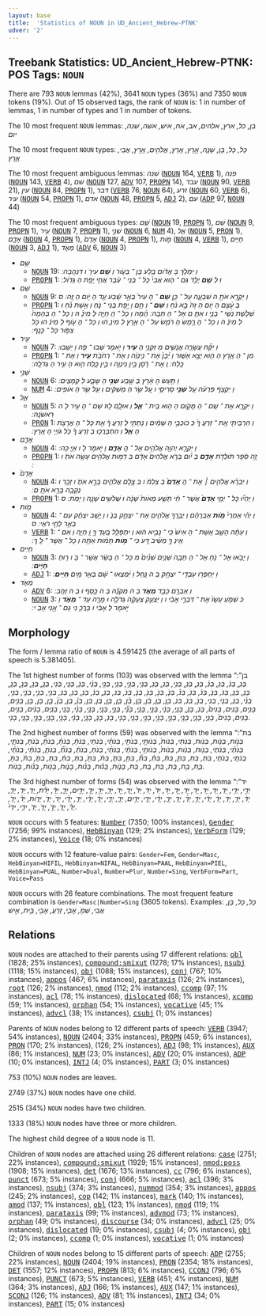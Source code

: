 ```yaml
---
layout: base
title:  'Statistics of NOUN in UD_Ancient_Hebrew-PTNK'
udver: '2'
---
```


## Treebank Statistics: UD_Ancient_Hebrew-PTNK: POS Tags: `NOUN`

There are 793 `NOUN` lemmas (42%), 3641 `NOUN` types (36%) and 7350 `NOUN` tokens (19%).
Out of 15 observed tags, the rank of `NOUN` is: 1 in number of lemmas, 1 in number of types and 1 in number of tokens.

The 10 most frequent `NOUN` lemmas: <em>בן, כל, ארץ, אלהים, אב, אח, אישׁ, אשׁה, שׁנה, יום</em>

The 10 most frequent `NOUN` types:  <em>כָּל, כָל, בֶּן, שָׁנָ֑ה, אֶ֣רֶץ, אָֽרֶץ, אֱלֹהִ֖ים, אֶ֥רֶץ, אֲבִי, אָ֑רֶץ</em>

The 10 most frequent ambiguous lemmas: <em>שׁנה</em> (<tt><a href="hbo_ptnk-pos-NOUN.html">NOUN</a></tt> 164, <tt><a href="hbo_ptnk-pos-VERB.html">VERB</a></tt> 1), <em>פנה</em> (<tt><a href="hbo_ptnk-pos-NOUN.html">NOUN</a></tt> 143, <tt><a href="hbo_ptnk-pos-VERB.html">VERB</a></tt> 4), <em>שׁם</em> (<tt><a href="hbo_ptnk-pos-NOUN.html">NOUN</a></tt> 127, <tt><a href="hbo_ptnk-pos-ADV.html">ADV</a></tt> 107, <tt><a href="hbo_ptnk-pos-PROPN.html">PROPN</a></tt> 14), <em>עבד</em> (<tt><a href="hbo_ptnk-pos-NOUN.html">NOUN</a></tt> 90, <tt><a href="hbo_ptnk-pos-VERB.html">VERB</a></tt> 21), <em>עין</em> (<tt><a href="hbo_ptnk-pos-NOUN.html">NOUN</a></tt> 84, <tt><a href="hbo_ptnk-pos-PROPN.html">PROPN</a></tt> 1), <em>דבר</em> (<tt><a href="hbo_ptnk-pos-VERB.html">VERB</a></tt> 76, <tt><a href="hbo_ptnk-pos-NOUN.html">NOUN</a></tt> 64), <em>זרע</em> (<tt><a href="hbo_ptnk-pos-NOUN.html">NOUN</a></tt> 60, <tt><a href="hbo_ptnk-pos-VERB.html">VERB</a></tt> 6), <em>עיר</em> (<tt><a href="hbo_ptnk-pos-NOUN.html">NOUN</a></tt> 54, <tt><a href="hbo_ptnk-pos-PROPN.html">PROPN</a></tt> 1), <em>אדם</em> (<tt><a href="hbo_ptnk-pos-NOUN.html">NOUN</a></tt> 48, <tt><a href="hbo_ptnk-pos-PROPN.html">PROPN</a></tt> 5, <tt><a href="hbo_ptnk-pos-ADJ.html">ADJ</a></tt> 2), <em>עם</em> (<tt><a href="hbo_ptnk-pos-ADP.html">ADP</a></tt> 97, <tt><a href="hbo_ptnk-pos-NOUN.html">NOUN</a></tt> 44)

The 10 most frequent ambiguous types:  <em>שֵׁ֥ם</em> (<tt><a href="hbo_ptnk-pos-NOUN.html">NOUN</a></tt> 19, <tt><a href="hbo_ptnk-pos-PROPN.html">PROPN</a></tt> 1), <em>שֵׁם</em> (<tt><a href="hbo_ptnk-pos-NOUN.html">NOUN</a></tt> 9, <tt><a href="hbo_ptnk-pos-PROPN.html">PROPN</a></tt> 1), <em>עִ֖יר</em> (<tt><a href="hbo_ptnk-pos-NOUN.html">NOUN</a></tt> 7, <tt><a href="hbo_ptnk-pos-PROPN.html">PROPN</a></tt> 1), <em>שְׁנֵ֣י</em> (<tt><a href="hbo_ptnk-pos-NOUN.html">NOUN</a></tt> 6, <tt><a href="hbo_ptnk-pos-NUM.html">NUM</a></tt> 4), <em>אֵ֑ל</em> (<tt><a href="hbo_ptnk-pos-NOUN.html">NOUN</a></tt> 5, <tt><a href="hbo_ptnk-pos-PRON.html">PRON</a></tt> 1), <em>אָדָ֑ם</em> (<tt><a href="hbo_ptnk-pos-NOUN.html">NOUN</a></tt> 4, <tt><a href="hbo_ptnk-pos-PROPN.html">PROPN</a></tt> 1), <em>אָדָם֙</em> (<tt><a href="hbo_ptnk-pos-NOUN.html">NOUN</a></tt> 4, <tt><a href="hbo_ptnk-pos-PROPN.html">PROPN</a></tt> 1), <em>מֹ֣ות</em> (<tt><a href="hbo_ptnk-pos-NOUN.html">NOUN</a></tt> 4, <tt><a href="hbo_ptnk-pos-VERB.html">VERB</a></tt> 1), <em>חַיִּֽים</em> (<tt><a href="hbo_ptnk-pos-NOUN.html">NOUN</a></tt> 3, <tt><a href="hbo_ptnk-pos-ADJ.html">ADJ</a></tt> 1), <em>מְאֹ֑ד</em> (<tt><a href="hbo_ptnk-pos-ADV.html">ADV</a></tt> 6, <tt><a href="hbo_ptnk-pos-NOUN.html">NOUN</a></tt> 3)


* <em>שֵׁ֥ם</em>
  * <tt><a href="hbo_ptnk-pos-NOUN.html">NOUN</a></tt> 19: <em>וַ יִּמְלֹ֣ךְ בֶּ אֱדֹ֔ום בֶּ֖לַע בֶּן ־ בְּעֹ֑ור וְ <b>שֵׁ֥ם</b> עִירֹ֖ ו דִּנְהָֽבָה ׃</em>
  * <tt><a href="hbo_ptnk-pos-PROPN.html">PROPN</a></tt> 1: <em>וּ לְ <b>שֵׁ֥ם</b> יֻלַּ֖ד גַּם ־ ה֑וּא אֲבִי֙ כָּל ־ בְּנֵי ־ עֵ֔בֶר אֲחִ֖י יֶ֥פֶת הַ גָּדֹֽול ׃</em>
* <em>שֵׁם</em>
  * <tt><a href="hbo_ptnk-pos-NOUN.html">NOUN</a></tt> 9: <em>וַ יִּקְרָ֥א אֹתָ֖ הּ שִׁבְעָ֑ה עַל ־ כֵּ֤ן <b>שֵׁם</b> ־ הָ עִיר֙ בְּאֵ֣ר שֶׁ֔בַע עַ֖ד הַ יֹּ֥ום הַ זֶּֽה ׃ ס</em>
  * <tt><a href="hbo_ptnk-pos-PROPN.html">PROPN</a></tt> 1: <em>בְּ עֶ֨צֶם הַ יֹּ֤ום הַ זֶּה֙ בָּ֣א נֹ֔חַ וְ <b>שֵׁם</b> ־ וְ חָ֥ם וָ יֶ֖פֶת בְּנֵי ־ נֹ֑חַ וְ אֵ֣שֶׁת נֹ֗חַ וּ שְׁלֹ֧שֶׁת נְשֵֽׁי ־ בָנָ֛י ו אִתָּ֖ ם אֶל ־ הַ תֵּבָֽה ׃ הֵ֜מָּה וְ כָל ־ הַֽ חַיָּ֣ה לְ מִינָ֗ הּ וְ כָל ־ הַ בְּהֵמָה֙ לְ מִינָ֔ הּ וְ כָל ־ הָ רֶ֛מֶשׂ הָ רֹמֵ֥שׂ עַל ־ הָ אָ֖רֶץ לְ מִינֵ֑ הוּ וְ כָל ־ הָ עֹ֣וף לְ מִינֵ֔ הוּ כֹּ֖ל צִפֹּ֥ור כָּל ־ כָּנָֽף ׃</em>
* <em>עִ֖יר</em>
  * <tt><a href="hbo_ptnk-pos-NOUN.html">NOUN</a></tt> 7: <em>וַ יִּקַּ֞ח עֲשָׂרָ֧ה אֲנָשִׁ֛ים מִ זִּקְנֵ֥י הָ <b>עִ֖יר</b> וַ יֹּ֣אמֶר שְׁבוּ ־ פֹ֑ה וַ יֵּשֵֽׁבוּ ׃</em>
  * <tt><a href="hbo_ptnk-pos-PROPN.html">PROPN</a></tt> 1: <em>מִן ־ הָ אָ֥רֶץ הַ הִ֖וא יָצָ֣א אַשּׁ֑וּר וַ יִּ֨בֶן֙ אֶת ־ נִ֣ינְוֵ֔ה וְ אֶת ־ רְחֹבֹ֥ת <b>עִ֖יר</b> וְ אֶת ־ כָּֽלַח ׃ וְֽ אֶת ־ רֶ֔סֶן בֵּ֥ין נִֽינְוֵ֖ה וּ בֵ֣ין כָּ֑לַח הִ֖וא הָ עִ֥יר הַ גְּדֹלָֽה ׃</em>
* <em>שְׁנֵ֣י</em>
  * <tt><a href="hbo_ptnk-pos-NOUN.html">NOUN</a></tt> 6: <em>וַ תַּ֣עַשׂ הָ אָ֔רֶץ בְּ שֶׁ֖בַע <b>שְׁנֵ֣י</b> הַ שָּׂבָ֑ע לִ קְמָצִֽים ׃</em>
  * <tt><a href="hbo_ptnk-pos-NUM.html">NUM</a></tt> 4: <em>וַ יִּקְצֹ֣ף פַּרְעֹ֔ה עַ֖ל <b>שְׁנֵ֣י</b> סָרִיסָ֑י ו עַ֚ל שַׂ֣ר הַ מַּשְׁקִ֔ים וְ עַ֖ל שַׂ֥ר הָ אֹופִֽים ׃</em>
* <em>אֵ֑ל</em>
  * <tt><a href="hbo_ptnk-pos-NOUN.html">NOUN</a></tt> 5: <em>וַ יִּקְרָ֛א אֶת ־ שֵֽׁם ־ הַ מָּקֹ֥ום הַ ה֖וּא בֵּֽית ־ <b>אֵ֑ל</b> וְ אוּלָ֛ם ל֥וּז שֵׁם ־ הָ עִ֖יר לָ ה רִאשֹׁנָֽה ׃</em>
  * <tt><a href="hbo_ptnk-pos-PRON.html">PRON</a></tt> 1: <em>וְ הִרְבֵּיתִ֤י אֶֽת ־ זַרְעֲ ךָ֙ כְּ כֹוכְבֵ֣י הַ שָּׁמַ֔יִם וְ נָתַתִּ֣י לְ זַרְעֲ ךָ֔ אֵ֥ת כָּל ־ הָ אֲרָצֹ֖ת הָ <b>אֵ֑ל</b> וְ הִתְבָּרֲכ֣וּ בְ זַרְעֲ ךָ֔ כֹּ֖ל גֹּויֵ֥י הָ אָֽרֶץ ׃</em>
* <em>אָדָ֑ם</em>
  * <tt><a href="hbo_ptnk-pos-NOUN.html">NOUN</a></tt> 4: <em>וַ יִּקְרָ֛א יְהוָ֥ה אֱלֹהִ֖ים אֶל ־ הָֽ <b>אָדָ֑ם</b> וַ יֹּ֥אמֶר לֹ֖ ו אַיֶּֽ כָּה ׃</em>
  * <tt><a href="hbo_ptnk-pos-PROPN.html">PROPN</a></tt> 1: <em>זֶ֣ה סֵ֔פֶר תֹּולְדֹ֖ת <b>אָדָ֑ם</b> בְּ יֹ֗ום בְּרֹ֤א אֱלֹהִים֙ אָדָ֔ם בִּ דְמ֥וּת אֱלֹהִ֖ים עָשָׂ֥ה אֹתֹֽ ו ׃</em>
* <em>אָדָם֙</em>
  * <tt><a href="hbo_ptnk-pos-NOUN.html">NOUN</a></tt> 4: <em>וַ יִּבְרָ֨א אֱלֹהִ֤ים ׀ אֶת ־ הָֽ <b>אָדָם֙</b> בְּ צַלְמֹ֔ ו בְּ צֶ֥לֶם אֱלֹהִ֖ים בָּרָ֣א אֹתֹ֑ ו זָכָ֥ר וּ נְקֵבָ֖ה בָּרָ֥א אֹתָֽ ם ׃</em>
  * <tt><a href="hbo_ptnk-pos-PROPN.html">PROPN</a></tt> 1: <em>וַ יִּֽהְי֞וּ כָּל ־ יְמֵ֤י <b>אָדָם֙</b> אֲשֶׁר ־ חַ֔י תְּשַׁ֤ע מֵאֹות֙ שָׁנָ֔ה וּ שְׁלֹשִׁ֖ים שָׁנָ֑ה וַ יָּמֹֽת ׃ ס</em>
* <em>מֹ֣ות</em>
  * <tt><a href="hbo_ptnk-pos-NOUN.html">NOUN</a></tt> 4: <em>וַ יְהִ֗י אַחֲרֵי֙ <b>מֹ֣ות</b> אַבְרָהָ֔ם וַ יְבָ֥רֶךְ אֱלֹהִ֖ים אֶת ־ יִצְחָ֣ק בְּנֹ֑ ו וַ יֵּ֣שֶׁב יִצְחָ֔ק עִם ־ בְּאֵ֥ר לַחַ֖י רֹאִֽי ׃ ס</em>
  * <tt><a href="hbo_ptnk-pos-VERB.html">VERB</a></tt> 1: <em>וְ עַתָּ֗ה הָשֵׁ֤ב אֵֽשֶׁת ־ הָ אִישׁ֙ כִּֽי ־ נָבִ֣יא ה֔וּא וְ יִתְפַּלֵּ֥ל בַּֽעַדְ ךָ֖ וֶֽ חְיֵ֑ה וְ אִם ־ אֵֽינְ ךָ֣ מֵשִׁ֗יב דַּ֚ע כִּי ־ <b>מֹ֣ות</b> תָּמ֔וּת אַתָּ֖ה וְ כָל ־ אֲשֶׁר ־ לָֽ ךְ ׃</em>
* <em>חַיִּֽים</em>
  * <tt><a href="hbo_ptnk-pos-NOUN.html">NOUN</a></tt> 3: <em>וַ יָּבֹ֥אוּ אֶל ־ נֹ֖חַ אֶל ־ הַ תֵּבָ֑ה שְׁנַ֤יִם שְׁנַ֨יִם֙ מִ כָּל ־ הַ בָּשָׂ֔ר אֲשֶׁר ־ בֹּ֖ ו ר֥וּחַ <b>חַיִּֽים</b> ׃</em>
  * <tt><a href="hbo_ptnk-pos-ADJ.html">ADJ</a></tt> 1: <em>וַ יַּחְפְּר֥וּ עַבְדֵֽי ־ יִצְחָ֖ק בַּ ה נָּ֑חַל וַ יִּ֨מְצְאוּ ־ שָׁ֔ם בְּאֵ֖ר מַ֥יִם <b>חַיִּֽים</b> ׃</em>
* <em>מְאֹ֑ד</em>
  * <tt><a href="hbo_ptnk-pos-ADV.html">ADV</a></tt> 6: <em>וְ אַבְרָ֖ם כָּבֵ֣ד <b>מְאֹ֑ד</b> בַּ ה מִּקְנֶ֕ה בַּ ה כֶּ֖סֶף וּ בַ ה זָּהָֽב ׃</em>
  * <tt><a href="hbo_ptnk-pos-NOUN.html">NOUN</a></tt> 3: <em>כִּ שְׁמֹ֤עַ עֵשָׂו֙ אֶת ־ דִּבְרֵ֣י אָבִ֔י ו וַ יִּצְעַ֣ק צְעָקָ֔ה גְּדֹלָ֥ה וּ מָרָ֖ה עַד ־ <b>מְאֹ֑ד</b> וַ יֹּ֣אמֶר לְ אָבִ֔י ו בָּרֲכֵ֥ נִי גַם ־ אָ֖נִי אָבִֽ י ׃</em>

## Morphology

The form / lemma ratio of `NOUN` is 4.591425 (the average of all parts of speech is 5.381405).

The 1st highest number of forms (103) was observed with the lemma “בן”: <em>בְּנִ֑, בְּנִ֔, בְּנִ֖, בְּנִ֗, בְּנִ֛, בְּנִ֣, בְּנִ֣י, בְּנִ֥, בְּנִֽ, בְּנֵ֖י, בְּנֵ֣י, בְּנֵ֤י, בְּנֵ֥י, בְּנֵ֨י, בְּנֵֽ, בְּנֵֽי, בְּנֵי, בְּנָ֑, בְּנָ֖, בְּנָ֣, בְּנָ֤, בְּנָ֥, בְּנָֽ, בְּנֹ, בְּנֹ֑, בְּנֹ֔, בְּנֹ֖, בְּנֹ֗, בְּנֹ֛, בְּנֹ֣, בְּנֹ֥, בְּנֹ֧, בְּנֹֽ, בְנִ, בְנִ֑, בְנִ֔, בְנִ֖, בְנִ֥, בְנִֽ, בְנֵ֖י, בְנֵ֣י, בְנֵ֤י, בְנֵ֥י, בְנֵ֨י, בְנֵֽ, בְנֵֽי, בְנֵי, בְנֹ֣, בְנֹֽ, בִּנְ, בֵ֖ן, בֵּ֑ן, בֵּ֔ן, בֵּ֖ן, בֵּ֗ן, בֵּ֤ן, בֵּ֥ן, בֵּֽן, בֵּן, בֵּן֒, בֵֽן, בֵן֙, בֶ֤ן, בֶּן, בֶן, בָּנִ֖ים, בָּנִ֤ים, בָּנִֽים, בָּנִים֙, בָּנַ, בָּנַ֣, בָּנָ֑י, בָּנָ֔י, בָּנָ֖י, בָּנָ֛י, בָּנָ֞י, בָּנָ֣י, בָּנָ֤י, בָּנָ֥י, בָּנָ֨י, בָּנָֽי, בָנִ֑ים, בָנִ֔ים, בָנִ֖ים, בָנִֽים, בָנִים֙, בָנֵ֑י, בָנֶ֑י, בָנֶ֖י, בָנֶ֛י, בָנֶ֣י, בָנֶ֥י, בָנֶֽי, בָנֶי, בָנַ, בָנַ֖, בָנָ֑י, בָנָ֔י, בָנָ֖י, בָנָ֛י, בָנָ֣י, בָנָֽי, בָנָי</em>.

The 2nd highest number of forms (59) was observed with the lemma “בת”: <em>בְּנֹ֣ות, בְּנֹ֥ות, בְּנֹֽות, בְּנֹֽתֵי, בְּנֹות֙, בְּנֹותֶ֖י, בְּנֹתֵ֖י, בְּנֹתֵ֨י, בְּנֹתֵי, בְּנֹתַ֔, בְּנֹתַ֗, בְּנֹתַ֜, בְּנֹתָ, בְּנֹתָ֛י, בְּנֹתָ֜י, בְּנֹתָי, בְנֹ֥ות, בְנֹֽות, בְנֹות֙, בְנֹותָ֖י, בְנֹתֶ֔י, בְנֹתֶ֨י, בְנֹתַ, בְנֹתַ֔, בְנֹתַ֞, בְנֹתָ֑, בְנֹתָ֔י, בְנֹתָ֗י, בְנֹתָֽי, בְנֹתָי, בִּתְּ, בִּתִּ, בִּתִּ֑, בִּתִּ֔, בִּתִּ֗, בִּתִּ֞, בִּתֵּ֖, בִּתֹּ֑, בִּתֹּ֔, בִּתֹּ֖, בִתְּ, בִתִּ֔, בִתִּֽ, בִתֹּ֑, בִתֹּ֔, בִתֹּ֖, בַּ֑ת, בַּ֖ת, בַּֽת, בַּת, בַֽת, בַת, בָּנֹ֑ות, בָּנֹ֕ות, בָּנֹ֨ות, בָנֹ֑ות, בָנֹ֖ות, בָנֹ֗ות, בָנֹֽות</em>.

The 3rd highest number of forms (54) was observed with the lemma “יד”: <em>יְדֵ֣י, יְדֵ֥י, יֶדְ, יַ֖ד, יַ֣ד, יַ֥ד, יַּ֖ד, יַּ֣ד, יַּ֥ד, יַּד֙, יַד, יַד֙, יָ֑ד, יָ֖ד, יָּדִ֑, יָּדִ֖, יָּדֶֽ, יָּדַ֖יִם, יָּדָ֑, יָּדָ֔, יָּדֹ֡ת, יָֽדְ, יָדְ, יָדִ֑, יָדִ֔, יָדִ֤, יָדִֽ, יָדֵ֔, יָדֵ֔י, יָדֵ֖, יָדֵ֨, יָדֵֽ, יָדֶ֑, יָדֶ֔י, יָדֶֽי, יָדַ֖יִם, יָדָ֑, יָדָ֑י, יָדָ֔, יָדָ֔י, יָדָ֖, יָדָ֗י, יָדֹ, יָדֹ֑, יָדֹ֑ות, יָדֹ֔, יָדֹ֖, יָדֹ֗, יָדֹ֛, יָדֹ֣, יָדֹ֤, יָדֹֽ, ידֵ֛י, ידֵי֙</em>.

`NOUN` occurs with 5 features: <tt><a href="hbo_ptnk-feat-Number.html">Number</a></tt> (7350; 100% instances), <tt><a href="hbo_ptnk-feat-Gender.html">Gender</a></tt> (7256; 99% instances), <tt><a href="hbo_ptnk-feat-HebBinyan.html">HebBinyan</a></tt> (129; 2% instances), <tt><a href="hbo_ptnk-feat-VerbForm.html">VerbForm</a></tt> (129; 2% instances), <tt><a href="hbo_ptnk-feat-Voice.html">Voice</a></tt> (18; 0% instances)

`NOUN` occurs with 12 feature-value pairs: `Gender=Fem`, `Gender=Masc`, `HebBinyan=HIFIL`, `HebBinyan=NIFAL`, `HebBinyan=PAAL`, `HebBinyan=PIEL`, `HebBinyan=PUAL`, `Number=Dual`, `Number=Plur`, `Number=Sing`, `VerbForm=Part`, `Voice=Pass`

`NOUN` occurs with 26 feature combinations.
The most frequent feature combination is `Gender=Masc|Number=Sing` (3605 tokens).
Examples: <em>כָּל, כָל, בֶּן, אֲבִי, שְׁמֹ֖, אָבִ֑י, זַרְעֲ, אָבִ֖י, בֵּ֣ית, אִ֣ישׁ</em>


## Relations

`NOUN` nodes are attached to their parents using 17 different relations: <tt><a href="hbo_ptnk-dep-obl.html">obl</a></tt> (1828; 25% instances), <tt><a href="hbo_ptnk-dep-compound-smixut.html">compound:smixut</a></tt> (1278; 17% instances), <tt><a href="hbo_ptnk-dep-nsubj.html">nsubj</a></tt> (1118; 15% instances), <tt><a href="hbo_ptnk-dep-obj.html">obj</a></tt> (1088; 15% instances), <tt><a href="hbo_ptnk-dep-conj.html">conj</a></tt> (767; 10% instances), <tt><a href="hbo_ptnk-dep-appos.html">appos</a></tt> (467; 6% instances), <tt><a href="hbo_ptnk-dep-parataxis.html">parataxis</a></tt> (126; 2% instances), <tt><a href="hbo_ptnk-dep-root.html">root</a></tt> (126; 2% instances), <tt><a href="hbo_ptnk-dep-nmod.html">nmod</a></tt> (112; 2% instances), <tt><a href="hbo_ptnk-dep-ccomp.html">ccomp</a></tt> (97; 1% instances), <tt><a href="hbo_ptnk-dep-acl.html">acl</a></tt> (78; 1% instances), <tt><a href="hbo_ptnk-dep-dislocated.html">dislocated</a></tt> (68; 1% instances), <tt><a href="hbo_ptnk-dep-xcomp.html">xcomp</a></tt> (59; 1% instances), <tt><a href="hbo_ptnk-dep-orphan.html">orphan</a></tt> (54; 1% instances), <tt><a href="hbo_ptnk-dep-vocative.html">vocative</a></tt> (45; 1% instances), <tt><a href="hbo_ptnk-dep-advcl.html">advcl</a></tt> (38; 1% instances), <tt><a href="hbo_ptnk-dep-csubj.html">csubj</a></tt> (1; 0% instances)

Parents of `NOUN` nodes belong to 12 different parts of speech: <tt><a href="hbo_ptnk-pos-VERB.html">VERB</a></tt> (3947; 54% instances), <tt><a href="hbo_ptnk-pos-NOUN.html">NOUN</a></tt> (2404; 33% instances), <tt><a href="hbo_ptnk-pos-PROPN.html">PROPN</a></tt> (459; 6% instances), <tt><a href="hbo_ptnk-pos-PRON.html">PRON</a></tt> (170; 2% instances),  (126; 2% instances), <tt><a href="hbo_ptnk-pos-ADJ.html">ADJ</a></tt> (98; 1% instances), <tt><a href="hbo_ptnk-pos-AUX.html">AUX</a></tt> (86; 1% instances), <tt><a href="hbo_ptnk-pos-NUM.html">NUM</a></tt> (23; 0% instances), <tt><a href="hbo_ptnk-pos-ADV.html">ADV</a></tt> (20; 0% instances), <tt><a href="hbo_ptnk-pos-ADP.html">ADP</a></tt> (10; 0% instances), <tt><a href="hbo_ptnk-pos-INTJ.html">INTJ</a></tt> (4; 0% instances), <tt><a href="hbo_ptnk-pos-PART.html">PART</a></tt> (3; 0% instances)

753 (10%) `NOUN` nodes are leaves.

2749 (37%) `NOUN` nodes have one child.

2515 (34%) `NOUN` nodes have two children.

1333 (18%) `NOUN` nodes have three or more children.

The highest child degree of a `NOUN` node is 11.

Children of `NOUN` nodes are attached using 26 different relations: <tt><a href="hbo_ptnk-dep-case.html">case</a></tt> (2751; 22% instances), <tt><a href="hbo_ptnk-dep-compound-smixut.html">compound:smixut</a></tt> (1929; 15% instances), <tt><a href="hbo_ptnk-dep-nmod-poss.html">nmod:poss</a></tt> (1908; 15% instances), <tt><a href="hbo_ptnk-dep-det.html">det</a></tt> (1676; 13% instances), <tt><a href="hbo_ptnk-dep-cc.html">cc</a></tt> (796; 6% instances), <tt><a href="hbo_ptnk-dep-punct.html">punct</a></tt> (673; 5% instances), <tt><a href="hbo_ptnk-dep-conj.html">conj</a></tt> (666; 5% instances), <tt><a href="hbo_ptnk-dep-acl.html">acl</a></tt> (396; 3% instances), <tt><a href="hbo_ptnk-dep-nsubj.html">nsubj</a></tt> (374; 3% instances), <tt><a href="hbo_ptnk-dep-nummod.html">nummod</a></tt> (354; 3% instances), <tt><a href="hbo_ptnk-dep-appos.html">appos</a></tt> (245; 2% instances), <tt><a href="hbo_ptnk-dep-cop.html">cop</a></tt> (142; 1% instances), <tt><a href="hbo_ptnk-dep-mark.html">mark</a></tt> (140; 1% instances), <tt><a href="hbo_ptnk-dep-amod.html">amod</a></tt> (137; 1% instances), <tt><a href="hbo_ptnk-dep-obl.html">obl</a></tt> (123; 1% instances), <tt><a href="hbo_ptnk-dep-nmod.html">nmod</a></tt> (119; 1% instances), <tt><a href="hbo_ptnk-dep-parataxis.html">parataxis</a></tt> (99; 1% instances), <tt><a href="hbo_ptnk-dep-advmod.html">advmod</a></tt> (73; 1% instances), <tt><a href="hbo_ptnk-dep-orphan.html">orphan</a></tt> (49; 0% instances), <tt><a href="hbo_ptnk-dep-discourse.html">discourse</a></tt> (34; 0% instances), <tt><a href="hbo_ptnk-dep-advcl.html">advcl</a></tt> (25; 0% instances), <tt><a href="hbo_ptnk-dep-dislocated.html">dislocated</a></tt> (19; 0% instances), <tt><a href="hbo_ptnk-dep-csubj.html">csubj</a></tt> (4; 0% instances), <tt><a href="hbo_ptnk-dep-obj.html">obj</a></tt> (2; 0% instances), <tt><a href="hbo_ptnk-dep-ccomp.html">ccomp</a></tt> (1; 0% instances), <tt><a href="hbo_ptnk-dep-vocative.html">vocative</a></tt> (1; 0% instances)

Children of `NOUN` nodes belong to 15 different parts of speech: <tt><a href="hbo_ptnk-pos-ADP.html">ADP</a></tt> (2755; 22% instances), <tt><a href="hbo_ptnk-pos-NOUN.html">NOUN</a></tt> (2404; 19% instances), <tt><a href="hbo_ptnk-pos-PRON.html">PRON</a></tt> (2354; 18% instances), <tt><a href="hbo_ptnk-pos-DET.html">DET</a></tt> (1557; 12% instances), <tt><a href="hbo_ptnk-pos-PROPN.html">PROPN</a></tt> (813; 6% instances), <tt><a href="hbo_ptnk-pos-CCONJ.html">CCONJ</a></tt> (796; 6% instances), <tt><a href="hbo_ptnk-pos-PUNCT.html">PUNCT</a></tt> (673; 5% instances), <tt><a href="hbo_ptnk-pos-VERB.html">VERB</a></tt> (451; 4% instances), <tt><a href="hbo_ptnk-pos-NUM.html">NUM</a></tt> (364; 3% instances), <tt><a href="hbo_ptnk-pos-ADJ.html">ADJ</a></tt> (166; 1% instances), <tt><a href="hbo_ptnk-pos-AUX.html">AUX</a></tt> (147; 1% instances), <tt><a href="hbo_ptnk-pos-SCONJ.html">SCONJ</a></tt> (126; 1% instances), <tt><a href="hbo_ptnk-pos-ADV.html">ADV</a></tt> (81; 1% instances), <tt><a href="hbo_ptnk-pos-INTJ.html">INTJ</a></tt> (34; 0% instances), <tt><a href="hbo_ptnk-pos-PART.html">PART</a></tt> (15; 0% instances)

